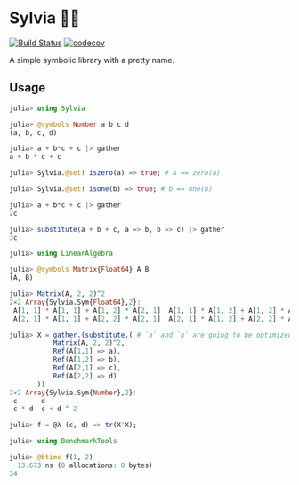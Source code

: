 # Sylvia 🧚🏻

[![Build Status](https://travis-ci.org/dalum/Sylvia.jl.svg?branch=master)](https://travis-ci.org/dalum/Sylvia.jl)
[![codecov](https://codecov.io/gh/dalum/Sylvia.jl/branch/master/graph/badge.svg)](https://codecov.io/gh/dalum/Sylvia.jl)

A simple symbolic library with a pretty name.

## Usage

```julia
julia> using Sylvia

julia> @symbols Number a b c d
(a, b, c, d)

julia> a + b*c + c |> gather
a + b * c + c

julia> Sylvia.@set! iszero(a) => true; # a == zero(a)

julia> Sylvia.@set! isone(b) => true; # b == one(b)

julia> a + b*c + c |> gather
2c

julia> substitute(a + b + c, a => b, b => c) |> gather
3c

julia> using LinearAlgebra

julia> @symbols Matrix{Float64} A B
(A, B)

julia> Matrix(A, 2, 2)^2
2×2 Array{Sylvia.Sym{Float64},2}:
 A[1, 1] * A[1, 1] + A[1, 2] * A[2, 1]  A[1, 1] * A[1, 2] + A[1, 2] * A[2, 2]
 A[2, 1] * A[1, 1] + A[2, 2] * A[2, 1]  A[2, 1] * A[1, 2] + A[2, 2] * A[2, 2]

julia> X = gather.(substitute.( # `a` and `b` are going to be optimized away
           Matrix(A, 2, 2)^2,
           Ref(A[1,1] => a),
           Ref(A[1,2] => b),
           Ref(A[2,1] => c),
           Ref(A[2,2] => d)
       ))
2×2 Array{Sylvia.Sym{Number},2}:
 c      d
 c * d  c + d ^ 2

julia> f = @λ (c, d) => tr(X'X);

julia> using BenchmarkTools

julia> @btime f(1, 2)
  13.673 ns (0 allocations: 0 bytes)
34
```
